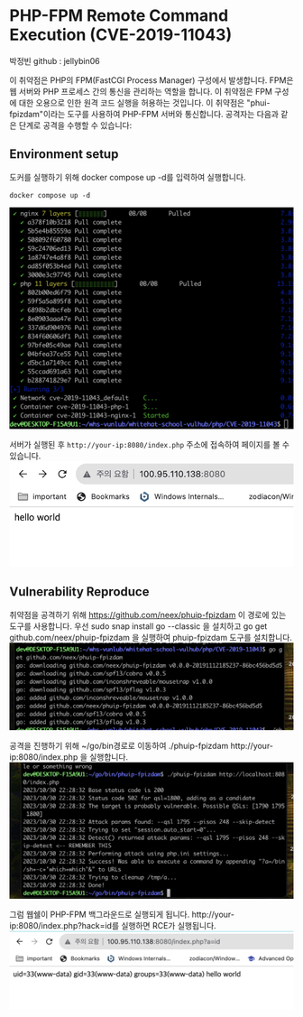 # PHP-FPM Remote Command Execution (CVE-2019-11043)

박정빈 github : jellybin06

이 취약점은 PHP의 FPM(FastCGI Process Manager) 구성에서 발생합니다. FPM은 웹 서버와 PHP 프로세스 간의 통신을 관리하는 역할을 합니다. 이 취약점은 FPM 구성에 대한 오용으로 인한 원격 코드 실행을 허용하는 것입니다.
이 취약점은 "phui-fpizdam"이라는 도구를 사용하여 PHP-FPM 서버와 통신합니다. 공격자는 다음과 같은 단계로 공격을 수행할 수 있습니다:
## Environment setup
도커를 실행하기 위해 docker compose up -d를 입력하여 실행합니다.
```
docker compose up -d
```
![](start.png)

서버가 실행된 후 `http://your-ip:8080/index.php` 주소에 접속하여 페이지를 볼 수 있습니다.
![](hello_world.png)

## Vulnerability Reproduce

취약점을 공격하기 위해 <https://github.com/neex/phuip-fpizdam> 이 경로에 있는 도구를 사용합니다.
우선 sudo snap install go --classic 을 설치하고
go get github.com/neex/phuip-fpizdam 을 실행하여 
phuip-fpizdam 도구를 설치합니다.
![](download.png)

공격을 진행하기 위해 ~/go/bin경로로 이동하여 ./phuip-fpizdam http://your-ip:8080/index.php 을 실행합니다.
![](exploit.png)

그럼 웹쉘이 PHP-FPM 백그라운드로 실행되게 됩니다.
http://your-ip:8080/index.php?hack=id를 실행하면 RCE가 실행됩니다.
![](last_code.png)
